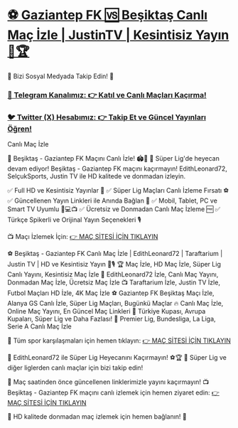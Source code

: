#  [⚽ Gaziantep FK 🆚 Beşiktaş Canlı Maç İzle | JustinTV | Kesintisiz Yayın 🎥🏆](https://tinyurl.com/3fnm62ak)
📲 Bizi Sosyal Medyada Takip Edin! 🔗

<h3><a href="https://tinyurl.com/3fnm62ak">📢 Telegram Kanalımız: 👉 Katıl ve Canlı Maçları Kaçırma!</a></h3>

<h3><a href="https://tinyurl.com/3fnm62ak">🐦 Twitter (X) Hesabımız: 👉 Takip Et ve Güncel Yayınları Öğren!</a></h3>

Canlı Maç İzle

🎯 Beşiktaş - Gaziantep FK Maçını Canlı İzle! 🏟️📡
📌 Süper Lig'de heyecan devam ediyor! Beşiktaş - Gaziantep FK maçını kaçırmayın! EdithLeonard72, SelçukSports, Justin TV ile HD kalitede ve donmadan izleyin.

✅ Full HD ve Kesintisiz Yayınlar 🎥
✅ Süper Lig Maçları Canlı İzleme Fırsatı ⚽
✅ Güncellenen Yayın Linkleri ile Anında Bağlan 🔄
✅ Mobil, Tablet, PC ve Smart TV Uyumlu 📱💻📺
✅ Ücretsiz ve Donmadan Canlı Maç İzleme 🆓
✅ Türkçe Spikerli ve Orijinal Yayın Seçenekleri 🎙️

📺 Maçı İzlemek İçin: [👉 MAÇ SİTESİ İÇİN TIKLAYIN](https://tinyurl.com/3fnm62ak)

⚽ Beşiktaş - Gaziantep FK Canlı Maç İzle | EdithLeonard72 | Taraftarium | Justin TV | HD ve Kesintisiz Yayın 📡🎙️
🏆 Maç İzle, HD Maç İzle, Süper Lig Canlı Yayını, Kesintisiz Maç İzle
📡 EdithLeonard72 İzle, Canlı Maç Yayını, Donmadan Maç İzle, Ücretsiz Maç İzle
📺 Taraftarium İzle, Justin TV İzle, Futbol Maçları HD İzle, 4K Maç İzle
⚽ Gaziantep FK Beşiktaş Maçı İzle, Alanya GS Canlı İzle, Süper Lig Maçları, Bugünkü Maçlar
🔥 Canlı Maç İzle, Online Maç Yayını, En Güncel Maç Linkleri
🏅 Türkiye Kupası, Avrupa Kupaları, Süper Lig ve Daha Fazlası!
📌 Premier Lig, Bundesliga, La Liga, Serie A Canlı Maç İzle

📌 Tüm spor karşılaşmaları için hemen tıklayın: [👉 MAÇ SİTESİ İÇİN TIKLAYIN](https://tinyurl.com/3fnm62ak)

🚀 EdithLeonard72 ile Süper Lig Heyecanını Kaçırmayın! ⚽🏆
🏅 Süper Lig ve diğer liglerden canlı maçlar için bizi takip edin!

📢 Maç saatinden önce güncellenen linklerimizle yayını kaçırmayın!
📺 Beşiktaş - Gaziantep FK maçını canlı izlemek için hemen ziyaret edin: [👉 MAÇ SİTESİ İÇİN TIKLAYIN](https://tinyurl.com/3fnm62ak)

🌟 HD kalitede donmadan maç izlemek için hemen bağlanın! 🎉
